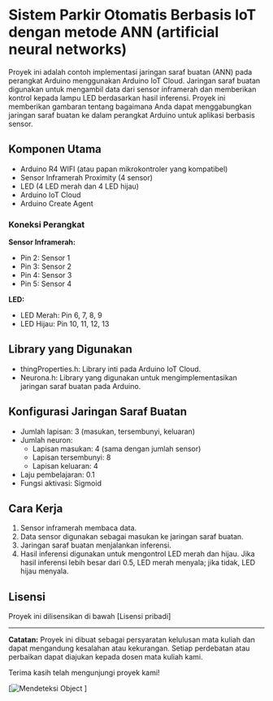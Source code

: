 # Sistem Parkir Otomatis Berbasis IoT dengan metode ANN (artificial neural networks)

Proyek ini adalah contoh implementasi jaringan saraf buatan (ANN) pada perangkat Arduino menggunakan Arduino IoT Cloud. Jaringan saraf buatan digunakan untuk mengambil data dari sensor inframerah dan memberikan kontrol kepada lampu LED berdasarkan hasil inferensi. Proyek ini memberikan gambaran tentang bagaimana Anda dapat menggabungkan jaringan saraf buatan ke dalam perangkat Arduino untuk aplikasi berbasis sensor.

## Komponen Utama

- Arduino R4 WIFI (atau papan mikrokontroler yang kompatibel)
- Sensor Inframerah Proximity (4 sensor)
- LED (4 LED merah dan 4 LED hijau)
- Arduino IoT Cloud
- Arduino Create Agent

### Koneksi Perangkat

**Sensor Inframerah:**
- Pin 2: Sensor 1
- Pin 3: Sensor 2
- Pin 4: Sensor 3
- Pin 5: Sensor 4

**LED:**
- LED Merah: Pin 6, 7, 8, 9
- LED Hijau: Pin 10, 11, 12, 13

## Library yang Digunakan

- thingProperties.h: Library inti pada Arduino IoT Cloud.
- Neurona.h: Library yang digunakan untuk mengimplementasikan jaringan saraf buatan pada Arduino.

## Konfigurasi Jaringan Saraf Buatan

- Jumlah lapisan: 3 (masukan, tersembunyi, keluaran)
- Jumlah neuron:
  - Lapisan masukan: 4 (sama dengan jumlah sensor)
  - Lapisan tersembunyi: 8
  - Lapisan keluaran: 4
- Laju pembelajaran: 0.1
- Fungsi aktivasi: Sigmoid

## Cara Kerja

1. Sensor inframerah membaca data.
2. Data sensor digunakan sebagai masukan ke jaringan saraf buatan.
3. Jaringan saraf buatan menjalankan inferensi.
4. Hasil inferensi digunakan untuk mengontrol LED merah dan hijau. Jika hasil inferensi lebih besar dari 0.5, LED merah menyala; jika tidak, LED hijau menyala.

## Lisensi

Proyek ini dilisensikan di bawah [Lisensi pribadi]

---

**Catatan:**
Proyek ini dibuat sebagai persyaratan kelulusan mata kuliah dan dapat mengandung kesalahan atau kekurangan. Setiap perdebatan atau perbaikan dapat diajukan kepada dosen mata kuliah kami.

Terima kasih telah mengunjungi proyek kami! 


[![Mendeteksi Object](https://github.com/devanys/Implementasi-ANN-Artificial-Neural-Networks-pada-projek-IoT/assets/145944367/c717c9fa-d5ba-4530-b10e-9815f98a542f)
]

